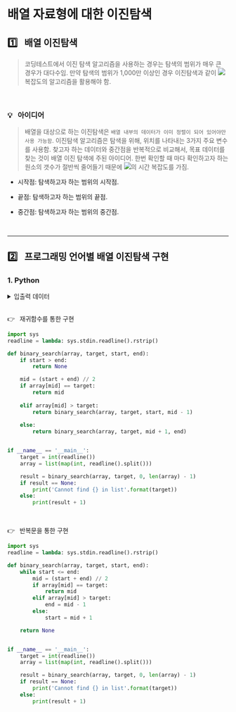 # 배열 자료형에 대한 이진탐색

## :one:&ensp; 배열 이진탐색

> 코딩테스트에서 이진 탐색 알고리즘을 사용하는 경우는 탐색의 범위가 매우 큰 경우가 대다수임. 만약 탐색의 범위가 1,000만 이상인 경우 이진탐색과 같이 <img src="https://chart.apis.google.com/chart?cht=tx&chl=O(n%5Clog%7B%7D%7Bn%7D)" /> 복잡도의 알고리즘을 활용해야 함.

<br/>

### :bulb:&ensp; 아이디어

> 배열을 대상으로 하는 이진탐색은 `배열 내부의 데이터가 이미 정렬이 되어 있어야만 사용 가능함`. 이진탐색 알고리즘은 탐색을 위해, 위치를 나타내는 3가지 주요 변수를 사용함. 찾고자 하는 데이터와 중간점을 반복적으로 비교해서, 목표 데이터를 찾는 것이 배열 이진 탐색에 주된 아이디어. 한번 확인할 때 마다 확인하고자 하는 원소의 갯수가 절반씩 줄어들기 때문에 <img src="https://chart.apis.google.com/chart?cht=tx&chl=O(n%5Clog%7B%7D%7Bn%7D)" />의 시간 복잡도를 가짐.

* 시작점: 탐색하고자 하는 범위의 시작점.

* 끝점: 탐색하고자 하는 범위의 끝점.

* 중간점: 탐색하고자 하는 범위의 중간점.

<br/>

---
## :two:&ensp; 프로그래밍 언어별 배열 이진탐색 구현

### 1. Python

<details><summary>입출력 데이터</summary>

```bash
# Input Data 1 
7
1 3 5 7 9 11 13 15 17 19

# Output 1
4


# Input Data 2
7
1 3 5 6 9 11 13 15 17 19

# Output 2
Cannot find 7 in list
```

</details><br/>


:point_right:&ensp; 재귀함수를 통한 구현

```python
import sys
readline = lambda: sys.stdin.readline().rstrip()

def binary_search(array, target, start, end):
    if start > end:
        return None

    mid = (start + end) // 2
    if array[mid] == target:
        return mid
    
    elif array[mid] > target:
        return binary_search(array, target, start, mid - 1)
    
    else:
        return binary_search(array, target, mid + 1, end)


if __name__ == '__main__':
    target = int(readline())
    array = list(map(int, readline().split()))

    result = binary_search(array, target, 0, len(array) - 1)
    if result == None:
        print('Cannot find {} in list'.format(target))
    else:
        print(result + 1)
```

<br/>

:point_right:&ensp; 반복문을 통한 구현

```py
import sys
readline = lambda: sys.stdin.readline().rstrip()

def binary_search(array, target, start, end):
    while start <= end:
        mid = (start + end) // 2
        if array[mid] == target:
            return mid
        elif array[mid] > target:
            end = mid - 1
        else:
            start = mid + 1

    return None


if __name__ == '__main__':
    target = int(readline())
    array = list(map(int, readline().split()))

    result = binary_search(array, target, 0, len(array) - 1)
    if result == None:
        print('Cannot find {} in list'.format(target))
    else:
        print(result + 1)
```